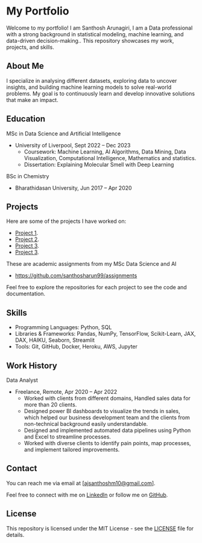 # My Portfolio

Welcome to my portfolio! I am Santhosh Arunagiri, I am a Data professional with a strong background in statistical modeling, machine learning, and data-driven decision-making.. This repository showcases my work, projects, and skills.

## About Me

I specialize in analysing different datasets, exploring data to uncover insights, and building machine learning models to solve real-world problems. My goal is to continuously learn and develop innovative solutions that make an impact.

## Education

MSc in Data Science and Artificial Intelligence 
 - University of Liverpool, Sept 2022 – Dec 2023 
     - Coursework: Machine Learning, AI Algorithms, Data Mining, Data Visualization, Computational Intelligence, Mathematics and statistics. 
     - Dissertation: Explaining Molecular Smell with Deep Learning 

BSc in Chemistry 
 - Bharathidasan University, Jun 2017 – Apr 2020 

## Projects

Here are some of the projects I have worked on:

- [Project 1](https://github.com/santhosharun99/Explaining-molecular-smell-with-deep-learning).
- [Project 2](https://github.com/santhosharun99/Womens-Tennis-Stats-since-2007).
- [Project 3](https://github.com/santhosharun99/IPL-data-visualisation).
- [Project 3](https://github.com/santhosharun99/stock-price-prediction).

These are academic assignments from my MSc Data Science and AI
- https://github.com/santhosharun99/assignments
  
Feel free to explore the repositories for each project to see the code and documentation.

## Skills

- Programming Languages: Python, SQL
- Libraries & Frameworks: Pandas, NumPy, TensorFlow, Scikit-Learn, JAX, DAX, HAIKU, Seaborn, Streamlit
- Tools: Git, GitHub, Docker, Heroku, AWS, Jupyter

## Work History

Data Analyst 
 - Freelance, Remote, Apr 2020 – Apr 2022 
    - Worked with clients from different domains, Handled sales data for more than 20 clients. 
    - Designed power BI dashboards to visualize the trends in sales, which helped our business development team and the clients from non-technical         background easily understandable. 
    - Designed and implemented automated data pipelines using Python and Excel to streamline processes. 
    - Worked with diverse clients to identify pain points, map processes, and implement tailored improvements. 

## Contact

You can reach me via email at [ajsanthoshm10@gmail.com].

Feel free to connect with me on 
[LinkedIn](https://www.linkedin.com/in/santhosh-arunagiri/) or follow me on 
[GitHub](https://github.com/santhosharun99).

## License

This repository is licensed under the MIT License - see the [LICENSE](LICENSE) file for details.
